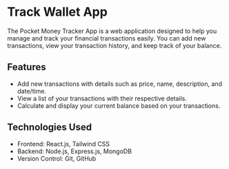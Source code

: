 
# Track Wallet App

The Pocket Money Tracker App is a web application designed to help you manage and track your financial transactions easily. You can add new transactions, view your transaction history, and keep track of your balance.

## Features

- Add new transactions with details such as price, name, description, and date/time.
- View a list of your transactions with their respective details.
- Calculate and display your current balance based on your transactions.

## Technologies Used

- Frontend: React.js, Tailwind CSS
- Backend: Node.js, Express.js, MongoDB
- Version Control: Git, GitHub

